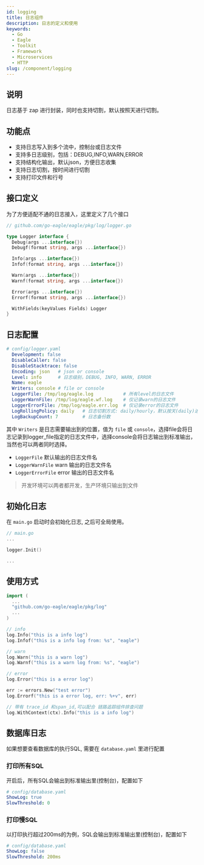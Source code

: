 ```yaml
---
id: logging
title: 日志组件
description: 日志的定义和使用
keywords:
  - Go
  - Eagle
  - Toolkit
  - Framework
  - Microservices
  - HTTP
slug: /component/logging
---
```


## 说明

日志基于 zap 进行封装，同时也支持切割，默认按照天进行切割。

## 功能点

- 支持日志写入到多个流中，控制台或日志文件
- 支持多日志级别，包括：DEBUG,INFO,WARN,ERROR
- 支持结构化输出，默认json，方便日志收集
- 支持日志切割，按时间进行切割
- 支持打印文件和行号

## 接口定义

为了方便适配不通的日志接入，这里定义了几个接口

```go
// github.com/go-eagle/eagle/pkg/log/logger.go

type Logger interface {
  Debug(args ...interface{})
  Debugf(format string, args ...interface{})

  Info(args ...interface{})
  Infof(format string, args ...interface{})

  Warn(args ...interface{})
  Warnf(format string, args ...interface{})

  Error(args ...interface{})
  Errorf(format string, args ...interface{})

  WithFields(keyValues Fields) Logger
}
```

## 日志配置

```yaml
# config/logger.yaml
  Development: false
  DisableCaller: false
  DisableStacktrace: false
  Encoding: json   # json or console
  Level: info      # 日志级别，DEBUG, INFO, WARN, ERROR
  Name: eagle
  Writers: console # file or console
  LoggerFile: /tmp/log/eagle.log           # 所有level的日志文件
  LoggerWarnFile: /tmp/log/eagle.wf.log    # 仅记录warn的日志文件
  LoggerErrorFile: /tmp/log/eagle.err.log  # 仅记录error的日志文件
  LogRollingPolicy: daily   # 日志切割方式: daily/hourly，默认按天(daily)进行切割
  LogBackupCount: 7         # 日志备份数
```

其中 `Writers` 是日志需要输出到的位置，值为 `file` 或 `console`，选择file会将日志记录到logger_file指定的日志文件中，选择console会将日志输出到标准输出，当然也可以两者同时选择。

- `LoggerFile` 默认输出的日志文件名
- `LoggerWarnFile` warn 输出的日志文件名
- `LoggerErrorFile` error 输出的日志文件名

> 开发环境可以两者都开发，生产环境只输出到文件

## 初始化日志

在 `main.go` 启动时会初始化日志, 之后可全局使用。

```go
// main.go
...

logger.Init()

...
```

## 使用方式

```go
import (
  ...
  "github.com/go-eagle/eagle/pkg/log"
  ...
)

// info
log.Info("this is a info log")
log.Infof("this is a info log from: %s", "eagle")

// warn
log.Warn("this is a warn log")
log.Warnf("this is a warn log from: %s", "eagle")

// error
log.Error("this is a error log")

err := errors.New("test error")
log.Errorf("this is a error log, err: %+v", err)

// 带有 trace_id 和span_id,可以配合 链路追踪组件排查问题
log.WithContext(ctx).Info("this is a info log")
```

## 数据库日志

如果想要查看数据库的执行SQL, 需要在 `database.yaml` 里进行配置

### 打印所有SQL

开启后，所有SQL会输出到标准输出里(控制台)，配置如下

```yaml
# config/database.yaml
ShowLog: true
SlowThreshold: 0
```

### 打印慢SQL

以打印执行超过200ms的为例，SQL会输出到标准输出里(控制台)，配置如下

```yaml
# config/database.yaml
ShowLog: false
SlowThreshold: 200ms
```
